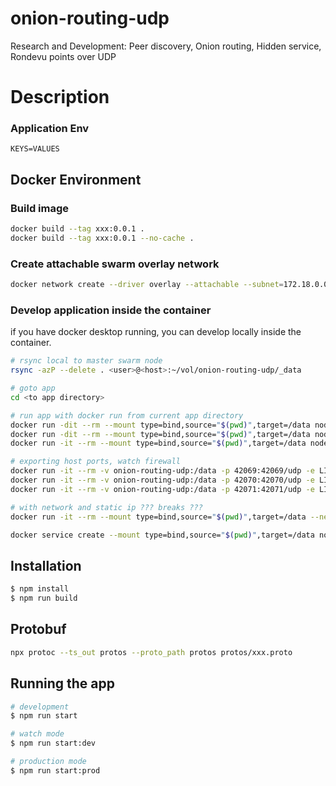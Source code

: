 # onion-routing-udp

Research and Development: Peer discovery, Onion routing, Hidden service, Rondevu points over UDP

# Description

### Application Env

```
KEYS=VALUES
```

## Docker Environment

### Build image

```bash
docker build --tag xxx:0.0.1 .
docker build --tag xxx:0.0.1 --no-cache .
```

### Create attachable swarm overlay network

```bash
docker network create --driver overlay --attachable --subnet=172.18.0.0/16 onion-routing-udp
```

### Develop application inside the container

if you have docker desktop running, you can develop locally inside the container.

```bash
# rsync local to master swarm node
rsync -azP --delete . <user>@<host>:~/vol/onion-routing-udp/_data

# goto app
cd <to app directory>

# run app with docker run from current app directory
docker run -dit --rm --mount type=bind,source="$(pwd)",target=/data node bash -c "cd /data && npm run start"
docker run -dit --rm --mount type=bind,source="$(pwd)",target=/data node bash -c "cd /data && npm run start:dev"
docker run -it --rm --mount type=bind,source="$(pwd)",target=/data node bash -c "cd /data && npm run start:dev"

# exporting host ports, watch firewall
docker run -it --rm -v onion-routing-udp:/data -p 42069:42069/udp -e LISTENPORT=42069 node bash -c "cd /data && npm run start:dev"
docker run -it --rm -v onion-routing-udp:/data -p 42070:42070/udp -e LISTENPORT=42070 node bash -c "cd /data && npm run start:dev"
docker run -it --rm -v onion-routing-udp:/data -p 42071:42071/udp -e LISTENPORT=42071 node bash -c "cd /data && npm run start:dev"

# with network and static ip ??? breaks ???
docker run -it --rm --mount type=bind,source="$(pwd)",target=/data --net onion-routing-udp --ip 172.18.0.2 node bash -c "cd /data && npm run start:dev"

docker service create --mount type=bind,source="$(pwd)",target=/data node bash -c "cd /data && npm run start:dev"
```

## Installation

```bash
$ npm install
$ npm run build
```

## Protobuf

```bash
npx protoc --ts_out protos --proto_path protos protos/xxx.proto
```

## Running the app

```bash
# development
$ npm run start

# watch mode
$ npm run start:dev

# production mode
$ npm run start:prod
```
